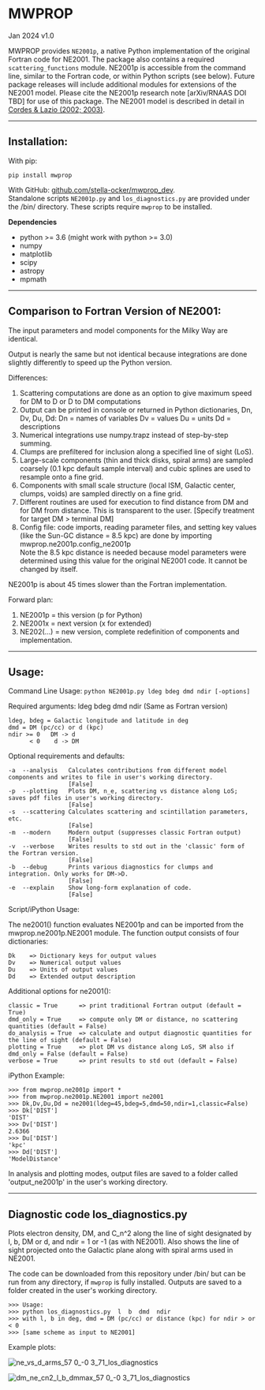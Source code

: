 # MWPROP

Jan 2024 v1.0

MWPROP provides `NE2001p`, a native Python implementation of the original Fortran code for NE2001. The package also contains a required `scattering_functions` module. NE2001p is accessible from the command line, similar to the Fortran code, or within Python scripts (see below). Future package releases will include additional modules for extensions of the NE2001 model. Please cite the NE2001p research note [arXiv/RNAAS DOI TBD] for use of this package. The NE2001 model is described in detail in [Cordes & Lazio (2002; ](https://arxiv.org/abs/astro-ph/0207156)[2003)](https://arxiv.org/abs/astro-ph/0301598). 


-----

## Installation:

With pip:

`pip install mwprop`

With GitHub: [github.com/stella-ocker/mwprop_dev](https://github.com/stella-ocker/mwprop).\
Standalone scripts `NE2001p.py` and `los_diagnostics.py` are provided under the /bin/ directory. These scripts require `mwprop` to be installed. 

**Dependencies**
- python >= 3.6 (might work with python >= 3.0)
- numpy
- matplotlib
- scipy
- astropy
- mpmath

-----

## Comparison to Fortran Version of NE2001:

The input parameters and model components for the Milky Way are identical. 

Output is nearly the same but not identical because integrations are done slightly differently to speed up the Python version. 

Differences:

1.  Scattering computations are done as an option 
    to give maximum speed for DM to D or D to DM computations
2.  Output can be printed in console or returned in Python dictionaries, Dn, Dv, Du, Dd:
        Dn = names of variables
        Dv = values 
        Du = units
        Dd = descriptions
3.  Numerical integrations use numpy.trapz instead of step-by-step summing.
4.  Clumps are prefiltered for inclusion along a specified line of sight (LoS).
5.  Large-scale components (thin and thick disks, spiral arms) are sampled coarsely
    (0.1 kpc default sample interval) and cubic splines are used to resample onto
    a fine grid. 
6.  Components with small scale structure (local ISM, Galactic center, clumps, voids)
    are sampled directly on a fine grid.
7.  Different routines are used for execution to find distance from DM and for DM from distance.
    This is transparent to the user. [Specify treatment for target DM > terminal DM]
8.  Config file:  code imports,  reading parameter files, and setting key values
    (like the Sun-GC distance = 8.5 kpc) are done by importing mwprop.ne2001p.config_ne2001p  
    Note the 8.5 kpc distance is needed because model parameters were determined using
    this value for the original NE2001 code. It cannot be changed by itself.

NE2001p is about 45 times slower than the Fortran implementation. 

Forward plan:
1. NE2001p = this version (p for Python)
2. NE2001x = next version (x for extended)
3. NE202(...)  = new version, complete redefinition of components and implementation.

----- 

## Usage:

Command Line Usage: `python NE2001p.py ldeg bdeg dmd ndir [-options]`

Required arguments:  ldeg bdeg dmd ndir     (Same as Fortran version)

    ldeg, bdeg = Galactic longitude and latitude in deg
    dmd = DM (pc/cc) or d (kpc)
    ndir >= 0   DM -> d
          < 0    d -> DM

Optional requirements and defaults:

    -a  --analysis   Calculates contributions from different model components and writes to file in user's working directory.
                     [False]
    -p  --plotting   Plots DM, n_e, scattering vs distance along LoS; saves pdf files in user's working directory.
                     [False]
    -s  --scattering Calculates scattering and scintillation parameters, etc.
                     [False] 
    -m  --modern     Modern output (suppresses classic Fortran output)
                     [False]
    -v  --verbose    Writes results to std out in the 'classic' form of the Fortran version.
                     [False]
    -b  --debug      Prints various diagnostics for clumps and integration. Only works for DM->D.
                     [False]
    -e  --explain    Show long-form explanation of code.
                     [False]

Script/iPython Usage:

The ne2001() function evaluates NE2001p and can be imported from the mwprop.ne2001p.NE2001 module. The function output consists of four dictionaries: 

    Dk    => Dictionary keys for output values
    Dv    => Numerical output values
    Du    => Units of output values
    Dd    => Extended output description 

Additional options for ne2001():

    classic = True      => print traditional Fortran output (default = True)
    dmd_only = True     => compute only DM or distance, no scattering quantities (default = False)
    do_analysis = True  => calculate and output diagnostic quantities for the line of sight (default = False)
    plotting = True     => plot DM vs distance along LoS, SM also if dmd_only = False (default = False)
    verbose = True      => print results to std out (default = False)

iPython Example:

    >>> from mwprop.ne2001p import *
    >>> from mwprop.ne2001p.NE2001 import ne2001
    >>> Dk,Dv,Du,Dd = ne2001(ldeg=45,bdeg=5,dmd=50,ndir=1,classic=False)
    >>> Dk['DIST']
    'DIST'
    >>> Dv['DIST']
    2.6366
    >>> Du['DIST']
    'kpc'
    >>> Dd['DIST']
    'ModelDistance'

In analysis and plotting modes, output files are saved to a folder called 'output_ne2001p' in the user's working directory. 

-----
    
## Diagnostic code los_diagnostics.py


Plots electron density, DM, and C_n^2 along the line of sight designated by l, b, DM or d, and ndir = 1 or -1 (as with NE2001).
Also shows the line of sight projected onto the Galactic plane along with spiral arms used in NE2001.

The code can be downloaded from this repository under /bin/ but can be run from any directory, if `mwprop` is fully installed. Outputs are saved to a folder created in the user's working directory.

    >>> Usage:
    >>> python los_diagnostics.py  l  b  dmd  ndir   
    >>> with l, b in deg, dmd = DM (pc/cc) or distance (kpc) for ndir > or < 0
    >>> [same scheme as input to NE2001]

Example plots:

![ne_vs_d_arms_57 0_-0 3_71_los_diagnostics](https://github.com/stella-ocker/mwprop_dev/assets/18332078/18ac4f32-e531-4d09-8d2c-4ae7088b7b1b)

![dm_ne_cn2_l_b_dmmax_57 0_-0 3_71_los_diagnostics](https://github.com/stella-ocker/mwprop_dev/assets/18332078/e8abf090-7705-495c-880d-11467f661437)




